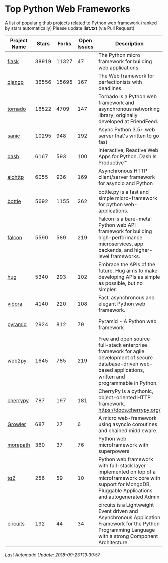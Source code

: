 # Top Python Web Frameworks
A list of popular github projects related to Python web framework (ranked by stars automatically)
Please update **list.txt** (via Pull Request)

| Project Name | Stars | Forks | Open Issues | Description | Last Commit |
| ------------ | ----- | ----- | ----------- | ----------- | ----------- |
| [flask](https://github.com/pallets/flask) | 38919 | 11327 | 47 | The Python micro framework for building web applications. | 2018-09-21 13:05:52 |
| [django](https://github.com/django/django) | 36556 | 15695 | 167 | The Web framework for perfectionists with deadlines. | 2018-09-19 21:13:39 |
| [tornado](https://github.com/tornadoweb/tornado) | 16522 | 4709 | 147 | Tornado is a Python web framework and asynchronous networking library, originally developed at FriendFeed. | 2018-09-16 20:09:40 |
| [sanic](https://github.com/huge-success/sanic) | 10295 | 948 | 192 | Async Python 3.5+ web server that's written to go fast | 2018-09-15 17:03:56 |
| [dash](https://github.com/plotly/dash) | 6167 | 593 | 100 | Interactive, Reactive Web Apps for Python. Dash Is Productive™ | 2018-09-21 01:30:58 |
| [aiohttp](https://github.com/aio-libs/aiohttp) | 6055 | 936 | 169 | Asynchronous HTTP client/server framework for asyncio and Python | 2018-09-20 06:01:28 |
| [bottle](https://github.com/bottlepy/bottle) | 5692 | 1155 | 262 | bottle.py is a fast and simple micro-framework for python web-applications. | 2018-07-19 12:12:04 |
| [falcon](https://github.com/falconry/falcon) | 5590 | 589 | 219 | Falcon is a bare-metal Python web API framework for building high-performance microservices, app backends, and higher-level frameworks. | 2018-08-29 16:11:45 |
| [hug](https://github.com/timothycrosley/hug) | 5340 | 293 | 102 | Embrace the APIs of the future. Hug aims to make developing APIs as simple as possible, but no simpler. | 2018-09-18 05:18:55 |
| [vibora](https://github.com/vibora-io/vibora) | 4140 | 220 | 108 | Fast, asynchronous and elegant Python web framework. | 2018-07-17 22:02:08 |
| [pyramid](https://github.com/Pylons/pyramid) | 2924 | 812 | 79 | Pyramid - A Python web framework | 2018-09-22 08:50:39 |
| [web2py](https://github.com/web2py/web2py) | 1645 | 785 | 219 | Free and open source full-stack enterprise framework for agile development of secure database-driven web-based applications, written and programmable in Python. | 2018-09-23 01:48:21 |
| [cherrypy](https://github.com/cherrypy/cherrypy) | 787 | 197 | 181 | CherryPy is a pythonic, object-oriented HTTP framework.      https://docs.cherrypy.org/ | 2018-09-17 08:10:27 |
| [Growler](https://github.com/pyGrowler/Growler) | 687 | 27 | 6 | A micro web-framework using asyncio coroutines and chained middleware. | 2017-03-12 02:39:16 |
| [morepath](https://github.com/morepath/morepath) | 360 | 37 | 76 | Python web microframework with superpowers | 2017-12-29 08:11:05 |
| [tg2](https://github.com/TurboGears/tg2) | 256 | 59 | 10 | Python web framework with full-stack layer implemented on top of a microframework core with support for MongoDB, Pluggable Applications and autogenerated Admin | 2018-09-06 21:53:15 |
| [circuits](https://github.com/circuits/circuits) | 192 | 44 | 34 | circuits is a Lightweight Event driven and Asynchronous Application Framework for the Python Programming Language with a strong Component Architecture. | 2018-09-18 13:17:24 |

*Last Automatic Update: 2018-09-23T19:39:57*